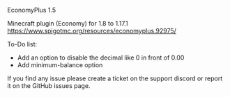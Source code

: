EconomyPlus 1.5

Minecraft plugin (Economy) for 1.8 to 1.17.1
https://www.spigotmc.org/resources/economyplus.92975/

To-Do list:
- Add an option to disable the decimal like 0 in front of 0.00
- Add minimum-balance option

If you find any issue please create a ticket on the support discord or report it on the GitHub issues page.

